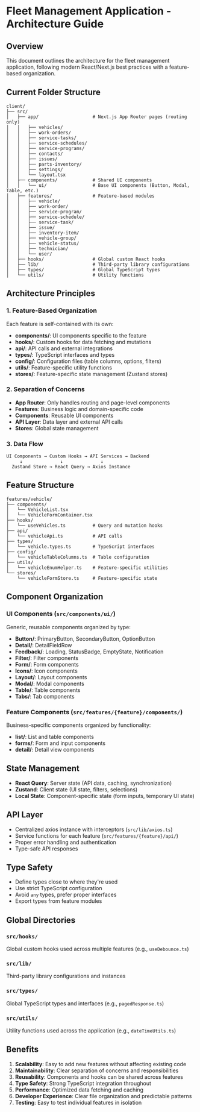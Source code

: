 # Fleet Management Application - Architecture Guide

## Overview

This document outlines the architecture for the fleet management application, following modern React/Next.js best practices with a feature-based organization.

## Current Folder Structure

```
client/
├── src/
│   ├── app/                    # Next.js App Router pages (routing only)
│   │   ├── vehicles/
│   │   ├── work-orders/
│   │   ├── service-tasks/
│   │   ├── service-schedules/
│   │   ├── service-programs/
│   │   ├── contacts/
│   │   ├── issues/
│   │   ├── parts-inventory/
│   │   ├── settings/
│   │   └── layout.tsx
│   ├── components/             # Shared UI components
│   │   └── ui/                 # Base UI components (Button, Modal, Table, etc.)
│   ├── features/               # Feature-based modules
│   │   ├── vehicle/
│   │   ├── work-order/
│   │   ├── service-program/
│   │   ├── service-schedule/
│   │   ├── service-task/
│   │   ├── issue/
│   │   ├── inventory-item/
│   │   ├── vehicle-group/
│   │   ├── vehicle-status/
│   │   ├── technician/
│   │   └── user/
│   ├── hooks/                  # Global custom React hooks
│   ├── lib/                    # Third-party library configurations
│   ├── types/                  # Global TypeScript types
│   └── utils/                  # Utility functions
```

## Architecture Principles

### 1. Feature-Based Organization

Each feature is self-contained with its own:

- **components/**: UI components specific to the feature
- **hooks/**: Custom hooks for data fetching and mutations
- **api/**: API calls and external integrations
- **types/**: TypeScript interfaces and types
- **config/**: Configuration files (table columns, options, filters)
- **utils/**: Feature-specific utility functions
- **stores/**: Feature-specific state management (Zustand stores)

### 2. Separation of Concerns

- **App Router**: Only handles routing and page-level components
- **Features**: Business logic and domain-specific code
- **Components**: Reusable UI components
- **API Layer**: Data layer and external API calls
- **Stores**: Global state management

### 3. Data Flow

```
UI Components → Custom Hooks → API Services → Backend
     ↓              ↓              ↓
  Zustand Store → React Query → Axios Instance
```

## Feature Structure

```
features/vehicle/
├── components/
│   └── VehicleList.tsx
│   └── VehicleFormContainer.tsx
├── hooks/
│   └── useVehicles.ts          # Query and mutation hooks
├── api/
│   └── vehicleApi.ts           # API calls
├── types/
│   └── vehicle.types.ts        # TypeScript interfaces
├── config/
│   └── vehicleTableColumns.ts  # Table configuration
├── utils/
│   └── vehicleEnumHelper.ts    # Feature-specific utilities
└── stores/
    └── vehicleFormStore.ts     # Feature-specific state
```

## Component Organization

### UI Components (`src/components/ui/`)

Generic, reusable components organized by type:

- **Button/**: PrimaryButton, SecondaryButton, OptionButton
- **Detail/**: DetailFieldRow
- **Feedback/**: Loading, StatusBadge, EmptyState, Notification
- **Filter/**: Filter components
- **Form/**: Form components
- **Icons/**: Icon components
- **Layout/**: Layout components
- **Modal/**: Modal components
- **Table/**: Table components
- **Tabs/**: Tab components

### Feature Components (`src/features/{feature}/components/`)

Business-specific components organized by functionality:

- **list/**: List and table components
- **forms/**: Form and input components
- **detail/**: Detail view components

## State Management

- **React Query**: Server state (API data, caching, synchronization)
- **Zustand**: Client state (UI state, filters, selections)
- **Local State**: Component-specific state (form inputs, temporary UI state)

## API Layer

- Centralized axios instance with interceptors (`src/lib/axios.ts`)
- Service functions for each feature (`src/features/{feature}/api/`)
- Proper error handling and authentication
- Type-safe API responses

## Type Safety

- Define types close to where they're used
- Use strict TypeScript configuration
- Avoid `any` types, prefer proper interfaces
- Export types from feature modules

## Global Directories

### `src/hooks/`

Global custom hooks used across multiple features (e.g., `useDebounce.ts`)

### `src/lib/`

Third-party library configurations and instances

### `src/types/`

Global TypeScript types and interfaces (e.g., `pagedResponse.ts`)

### `src/utils/`

Utility functions used across the application (e.g., `dateTimeUtils.ts`)

## Benefits

1. **Scalability**: Easy to add new features without affecting existing code
2. **Maintainability**: Clear separation of concerns and responsibilities
3. **Reusability**: Components and hooks can be shared across features
4. **Type Safety**: Strong TypeScript integration throughout
5. **Performance**: Optimized data fetching and caching
6. **Developer Experience**: Clear file organization and predictable patterns
7. **Testing**: Easy to test individual features in isolation
